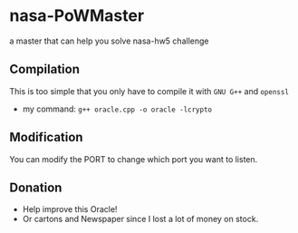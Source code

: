 # nasa-PoWMaster
a master that can help you solve nasa-hw5 challenge

## Compilation
This is too simple that you only have to compile it with `GNU G++` and `openssl`
- my command: `g++ oracle.cpp -o oracle -lcrypto`

## Modification
You can modify the PORT to change which port you want to listen.

## Donation
- Help improve this Oracle!
- Or cartons and Newspaper since I lost a lot of money on stock.